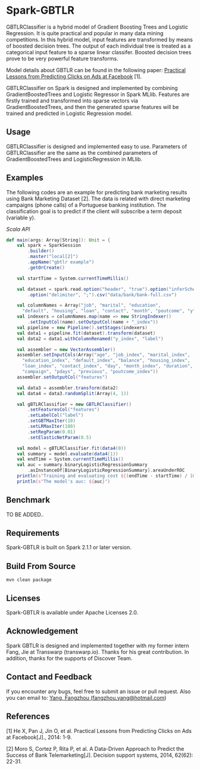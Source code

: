 # Spark-GBTLR

GBTLRClassifier is a hybrid model of Gradient Boosting Trees and Logistic Regression. 
It is quite practical and popular in many data mining competitions.
In this hybrid model, input features are transformed by means of boosted decision trees.
The output of each individual tree is treated as a categorical input feature to a sparse linear classifer. 
Boosted decision trees prove to be very powerful feature transforms.

Model details about GBTLR can be found in the following paper:
<a href="https://dl.acm.org/citation.cfm?id=2648589">Practical Lessons from Predicting Clicks on Ads at Facebook</a> [1].

GBTLRClassifier on Spark is designed and implemented by combining GradientBoostedTrees and Logistic Regressor in 
Spark MLlib. Features are firstly trained and transformed into sparse vectors via GradientBoostedTrees, and then
the generated sparse features will be trained and predicted in Logistic Regression model.

## Usage

GBTLRClassifier is designed and implemented easy to use. Parameters of GBTLRClassifier are the same as the combined 
parameters of GradientBoostedTrees and LogisticRegression in MLlib.

## Examples

The following codes are an example for predicting bank marketing results using Bank Marketing Dataset [2]. 
The data is related with direct marketing campaigns (phone calls) of a Portuguese banking institution. The classification goal is to predict if the client will subscribe a term deposit (variable y).


*Scala API*
```scala
def main(args: Array[String]): Unit = {
    val spark = SparkSession
        .builder()
        .master("local[2]")
        .appName("gbtlr example")
        .getOrCreate()

    val startTime = System.currentTimeMillis()

    val dataset = spark.read.option("header", "true").option("inferSchema", "true")
        .option("delimiter", ";").csv("data/bank/bank-full.csv")

    val columnNames = Array("job", "marital", "education",
      "default", "housing", "loan", "contact", "month", "poutcome", "y")
    val indexers = columnNames.map(name => new StringIndexer()
        .setInputCol(name).setOutputCol(name + "_index"))
    val pipeline = new Pipeline().setStages(indexers)
    val data1 = pipeline.fit(dataset).transform(dataset)
    val data2 = data1.withColumnRenamed("y_index", "label")

    val assembler = new VectorAssembler()
    assembler.setInputCols(Array("age", "job_index", "marital_index",
      "education_index", "default_index", "balance", "housing_index",
      "loan_index", "contact_index", "day", "month_index", "duration",
      "campaign", "pdays", "previous", "poutcome_index"))
    assembler.setOutputCol("features")

    val data3 = assembler.transform(data2)
    val data4 = data3.randomSplit(Array(4, 1))

    val gBTLRClassifier = new GBTLRClassifier()
        .setFeaturesCol("features")
        .setLabelCol("label")
        .setGBTMaxIter(10)
        .setLRMaxIter(100)
        .setRegParam(0.01)
        .setElasticNetParam(0.5)

    val model = gBTLRClassifier.fit(data4(0))
    val summary = model.evaluate(data4(1))
    val endTime = System.currentTimeMillis()
    val auc = summary.binaryLogisticRegressionSummary
        .asInstanceOf[BinaryLogisticRegressionSummary].areaUnderROC
    println(s"Training and evaluating cost ${(endTime - startTime) / 1000} seconds")
    println(s"The model's auc: ${auc}")
```


## Benchmark
TO BE ADDED..

## Requirements

Spark-GBTLR is built on Spark 2.1.1 or later version.

## Build From Source

`mvn clean package`

## Licenses

Spark-GBTLR is available under Apache Licenses 2.0.

## Acknowledgement

Spark GBTLR is designed and implemented together with my former intern Fang, Jie at Transwarp (transwarp.io). 
Thanks for his great contribution. In addition, thanks for the supports of Discover Team.

## Contact and Feedback

If you encounter any bugs, feel free to submit an issue or pull request. Also you can email to:
<a href="fangzhou.yang@hotmail.com">Yang, Fangzhou (fangzhou.yang@hotmail.com)</a>


## References

[1] He X, Pan J, Jin O, et al. Practical Lessons from Predicting Clicks on Ads at Facebook[J]., 2014: 1-9.

[2] Moro S, Cortez P, Rita P, et al. A Data-Driven Approach to Predict the Success of Bank Telemarketing[J]. 
Decision support systems, 2014, 62(62): 22-31.
